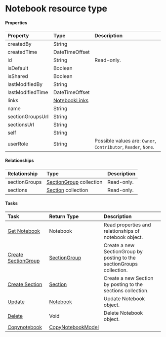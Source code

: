 # Notebook resource type



#### Properties
| Property	   | Type	|Description|
|:---------------|:--------|:----------|
|createdBy|String||
|createdTime|DateTimeOffset||
|id|String| Read-only.|
|isDefault|Boolean||
|isShared|Boolean||
|lastModifiedBy|String||
|lastModifiedTime|DateTimeOffset||
|links|[NotebookLinks](notebooklinks.md)||
|name|String||
|sectionGroupsUrl|String||
|sectionsUrl|String||
|self|String||
|userRole|String| Possible values are: `Owner`, `Contributor`, `Reader`, `None`.|

#### Relationships
| Relationship | Type	|Description|
|:---------------|:--------|:----------|
|sectionGroups|[SectionGroup](sectiongroup.md) collection| Read-only.|
|sections|[Section](section.md) collection| Read-only.|

#### Tasks

| Task		   | Return Type	|Description|
|:---------------|:--------|:----------|
|[Get Notebook](../api/notebook_get.md) | Notebook |Read properties and relationships of notebook object.|
|[Create SectionGroup]((../api/notebook_post_sectiongroups.md)) |[SectionGroup](sectiongroup.md)| Create a new SectionGroup by posting to the sectionGroups collection.|
|[Create Section]((../api/notebook_post_sections.md)) |[Section](section.md)| Create a new Section by posting to the sections collection.|
|[Update](../api/notebook_update.md) | [Notebook](notebook.md)	|Update Notebook object. |
|[Delete](../api/notebook_delete.md) | Void	|Delete Notebook object. |
|[Copynotebook](../api/notebook_copynotebook.md)|[CopyNotebookModel](copynotebookmodel.md)||
